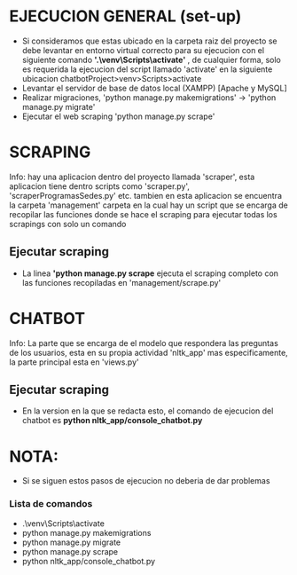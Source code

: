 # **EJECUCION GENERAL (set-up)**
- Si consideramos que estas ubicado en la carpeta raiz del proyecto <chatbotProject> se debe levantar en entorno virtual correcto para su ejecucion con el siguiente comando **'.\venv\Scripts\activate'** , de cualquier forma, solo es requerida la ejecucion del script llamado 'activate' en la siguiente ubicacion chatbotProject>venv>Scripts>activate
- Levantar el servidor de base de datos local (XAMPP)  [Apache y MySQL]
- Realizar migraciones, 'python manage.py makemigrations' -> 'python manage.py migrate'
- Ejecutar el web scraping 'python manage.py scrape'
# **SCRAPING**
Info: hay una aplicacion dentro del proyecto llamada 'scraper', esta aplicacion tiene dentro scripts como 'scraper.py', 'scraperProgramasSedes.py' etc. tambien en esta aplicacion se encuentra la carpeta 'management'
carpeta en la cual hay un script que se encarga de recopilar las funciones donde se hace el scraping para ejecutar todas los scrapings con solo un comando
## Ejecutar scraping
- La linea **'python manage.py scrape** ejecuta el scraping completo con las funciones recopiladas en 'management/scrape.py'
# **CHATBOT**
Info: La parte que se encarga de el modelo que respondera las preguntas de los usuarios, esta en su propia actividad 'nltk_app' mas especificamente, la parte principal esta en 'views.py'
## Ejecutar scraping
- En la version en la que se redacta esto, el comando de ejecucion del chatbot es **python nltk_app/console_chatbot.py**

# NOTA:
- Si se siguen estos pasos de ejecucion no deberia de dar problemas
### Lista de comandos
- .\venv\Scripts\activate
- python manage.py makemigrations
- python manage.py migrate
- python manage.py scrape
- python nltk_app/console_chatbot.py
